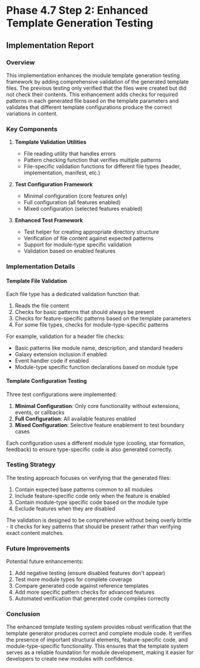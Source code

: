 # Phase 4.7 Step 2: Enhanced Template Generation Testing

## Implementation Report

### Overview

This implementation enhances the module template generation testing framework by adding comprehensive validation of the generated template files. The previous testing only verified that the files were created but did not check their contents. This enhancement adds checks for required patterns in each generated file based on the template parameters and validates that different template configurations produce the correct variations in content.

### Key Components

1. **Template Validation Utilities**
   - File reading utility that handles errors
   - Pattern checking function that verifies multiple patterns
   - File-specific validation functions for different file types (header, implementation, manifest, etc.)

2. **Test Configuration Framework**
   - Minimal configuration (core features only)
   - Full configuration (all features enabled) 
   - Mixed configuration (selected features enabled)

3. **Enhanced Test Framework**
   - Test helper for creating appropriate directory structure
   - Verification of file content against expected patterns
   - Support for module-type specific validation
   - Validation based on enabled features

### Implementation Details

#### Template File Validation

Each file type has a dedicated validation function that:
1. Reads the file content
2. Checks for basic patterns that should always be present
3. Checks for feature-specific patterns based on the template parameters
4. For some file types, checks for module-type-specific patterns

For example, validation for a header file checks:
- Basic patterns like module name, description, and standard headers
- Galaxy extension inclusion if enabled
- Event handler code if enabled
- Module-type specific function declarations based on module type

#### Template Configuration Testing

Three test configurations were implemented:
1. **Minimal Configuration**: Only core functionality without extensions, events, or callbacks
2. **Full Configuration**: All available features enabled
3. **Mixed Configuration**: Selective feature enablement to test boundary cases

Each configuration uses a different module type (cooling, star formation, feedback) to ensure type-specific code is also generated correctly.

### Testing Strategy

The testing approach focuses on verifying that the generated files:
1. Contain expected base patterns common to all modules
2. Include feature-specific code only when the feature is enabled
3. Contain module-type specific code based on the module type
4. Exclude features when they are disabled

The validation is designed to be comprehensive without being overly brittle - it checks for key patterns that should be present rather than verifying exact content matches.

### Future Improvements

Potential future enhancements:
1. Add negative testing (ensure disabled features don't appear)
2. Test more module types for complete coverage
3. Compare generated code against reference templates
4. Add more specific pattern checks for advanced features
5. Automated verification that generated code compiles correctly

### Conclusion

The enhanced template testing system provides robust verification that the template generator produces correct and complete module code. It verifies the presence of important structural elements, feature-specific code, and module-type-specific functionality. This ensures that the template system serves as a reliable foundation for module development, making it easier for developers to create new modules with confidence.
